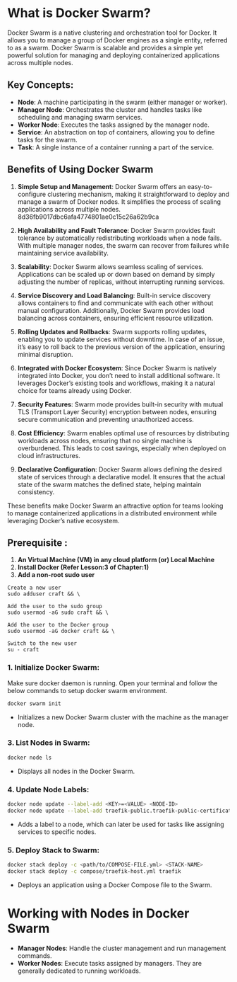 # What is Docker Swarm?

Docker Swarm is a native clustering and orchestration tool for Docker. It allows you to manage a group of Docker engines as a single entity, referred to as a swarm. Docker Swarm is scalable and provides a simple yet powerful solution for managing and deploying containerized applications across multiple nodes.

## Key Concepts:
- **Node**: A machine participating in the swarm (either manager or worker).
- **Manager Node**: Orchestrates the cluster and handles tasks like scheduling and managing swarm services.
- **Worker Node**: Executes the tasks assigned by the manager node.
- **Service**: An abstraction on top of containers, allowing you to define tasks for the swarm.
- **Task**: A single instance of a container running a part of the service.

## Benefits of Using Docker Swarm

1. **Simple Setup and Management**: Docker Swarm offers an easy-to-configure clustering mechanism, making it straightforward to deploy and manage a swarm of Docker nodes. It simplifies the process of scaling applications across multiple nodes.
8d36fb9017dbc6afa4774801ae0c15c26a62b9ca
2. **High Availability and Fault Tolerance**: Docker Swarm provides fault tolerance by automatically redistributing workloads when a node fails. With multiple manager nodes, the swarm can recover from failures while maintaining service availability.

3. **Scalability**: Docker Swarm allows seamless scaling of services. Applications can be scaled up or down based on demand by simply adjusting the number of replicas, without interrupting running services.

4. **Service Discovery and Load Balancing**: Built-in service discovery allows containers to find and communicate with each other without manual configuration. Additionally, Docker Swarm provides load balancing across containers, ensuring efficient resource utilization.

5. **Rolling Updates and Rollbacks**: Swarm supports rolling updates, enabling you to update services without downtime. In case of an issue, it’s easy to roll back to the previous version of the application, ensuring minimal disruption.

6. **Integrated with Docker Ecosystem**: Since Docker Swarm is natively integrated into Docker, you don’t need to install additional software. It leverages Docker’s existing tools and workflows, making it a natural choice for teams already using Docker.

7. **Security Features**: Swarm mode provides built-in security with mutual TLS (Transport Layer Security) encryption between nodes, ensuring secure communication and preventing unauthorized access.

8. **Cost Efficiency**: Swarm enables optimal use of resources by distributing workloads across nodes, ensuring that no single machine is overburdened. This leads to cost savings, especially when deployed on cloud infrastructures.

9. **Declarative Configuration**: Docker Swarm allows defining the desired state of services through a declarative model. It ensures that the actual state of the swarm matches the defined state, helping maintain consistency.

These benefits make Docker Swarm an attractive option for teams looking to manage containerized applications in a distributed environment while leveraging Docker’s native ecosystem.


## Prerequisite :
 1. **An Virtual Machine (VM) in any cloud platform (or) Local Machine**
 2. **Install Docker (Refer Lesson:3 of Chapter:1)**
 3. **Add a non-root sudo user**
 ```
 Create a new user 
sudo adduser craft && \

 Add the user to the sudo group
sudo usermod -aG sudo craft && \

 Add the user to the Docker group
sudo usermod -aG docker craft && \

 Switch to the new user
su - craft 
```


      
### 1. **Initialize Docker Swarm**:
Make sure docker daemon is running. Open your terminal and follow the below commands to setup docker swarm environment.
   ```bash
   docker swarm init
   ```
   - Initializes a new Docker Swarm cluster with the machine as the manager node.


### 3. **List Nodes in Swarm**:
   ```bash
   docker node ls
   ```
   - Displays all nodes in the Docker Swarm.

### 4. **Update Node Labels**:
   ```bash
   docker node update --label-add <KEY>=<VALUE> <NODE-ID>
   docker node update --label-add traefik-public.traefik-public-certificates=true $(docker info -f '{{.Swarm.NodeID}}')
   ```
   - Adds a label to a node, which can later be used for tasks like assigning services to specific nodes.

### 5. **Deploy Stack to Swarm**:
   ```bash
   docker stack deploy -c <path/to/COMPOSE-FILE.yml> <STACK-NAME>
   docker stack deploy -c compose/traefik-host.yml traefik
   ```
   - Deploys an application using a Docker Compose file to the Swarm.

# Working with Nodes in Docker Swarm

- **Manager Nodes**: Handle the cluster management and run management commands.
- **Worker Nodes**: Execute tasks assigned by managers. They are generally dedicated to running workloads.



<!--stackedit_data:
eyJoaXN0b3J5IjpbLTE4OTAzNzk5NzcsLTEyMzI5MDU5NDAsNz
c5MjM4NjQyLDEwMTE4NjE3NjQsMTI4MDE2OTE4OCwtMTE3NTA0
ODQxOF19
-->